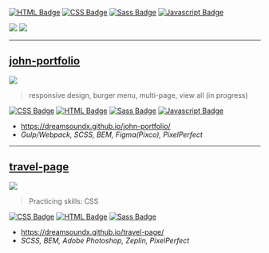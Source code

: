 [![HTML Badge](https://img.shields.io/badge/-HTML-e24c25?style=for-the-badge&labelColor=20232a&logo=html5&logoColor=e24c25)](#) 
[![CSS Badge](https://img.shields.io/badge/-CSS-553d7d?style=for-the-badge&labelColor=20232a&logo=css3&logoColor=553d7d)](#) 
[![Sass Badge](https://img.shields.io/badge/-SCSS-C69?style=for-the-badge&labelColor=20232a&logo=sass&logoColor=C69)](#)
[![Javascript Badge](https://img.shields.io/badge/-Javascript-f3de61?style=for-the-badge&labelColor=20232a&logo=javascript&logoColor=f3de61)](#)

![](http://github-profile-summary-cards.vercel.app/api/cards/most-commit-language?username=DreamsoundX&theme=react)
![](http://github-profile-summary-cards.vercel.app/api/cards/stats?username=DreamsoundX&theme=react)

___
## [john-portfolio](https://dreamsoundx.github.io/john-portfolio/)
[<img src="https://dreamsoundx.github.io/john-portfolio/john-portfolio.jpeg">](https://dreamsoundx.github.io/john-portfolio/)
>responsive design, burger menu, multi-page, view all (in progress)

[![CSS Badge](https://img.shields.io/badge/-CSS-553d7d?style=flat)](#) 
[![HTML Badge](https://img.shields.io/badge/-HTML-e24c25?style=flat)](#)
[![Sass Badge](https://img.shields.io/badge/-SCSS-C69?style=flat)](#)
[![Javascript Badge](https://img.shields.io/badge/-Javascript-f3de61?style=flat)](#)
- https://dreamsoundx.github.io/john-portfolio/
- *Gulp/Webpack, SCSS, BEM, Figma(Pixco), PixelPerfect*

___
## [travel-page](https://dreamsoundx.github.io/travel-page/)
[<img src="https://dreamsoundx.github.io/travel-page/travel-page.jpg">](https://dreamsoundx.github.io/travel-page/)
>Practicing skills: CSS 

[![CSS Badge](https://img.shields.io/badge/-CSS-553d7d?style=flat)](#) 
[![HTML Badge](https://img.shields.io/badge/-HTML-e24c25?style=flat)](#)
[![Sass Badge](https://img.shields.io/badge/-SCSS-C69?style=flat)](#)
- https://dreamsoundx.github.io/travel-page/
- *SCSS, BEM, Adobe Photoshop, Zeplin, PixelPerfect*
